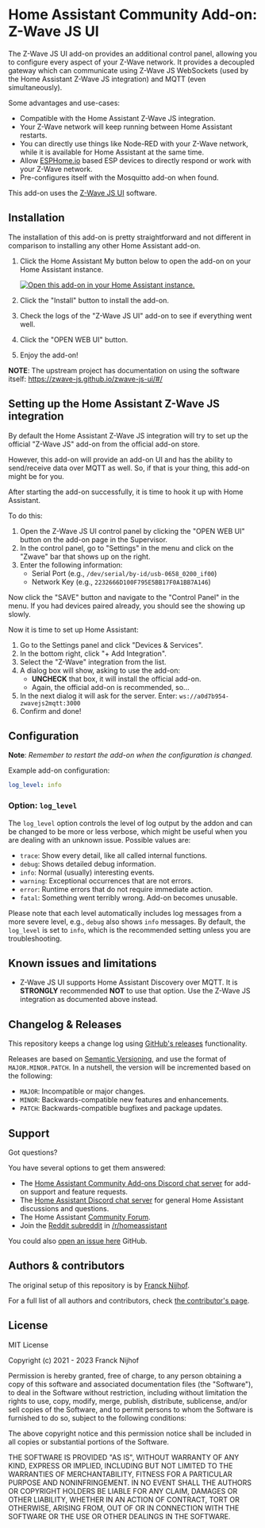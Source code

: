# Home Assistant Community Add-on: Z-Wave JS UI

The Z-Wave JS UI add-on provides an additional control panel, allowing you
to configure every aspect of your Z-Wave network. It provides a decoupled
gateway which can communicate using Z-Wave JS WebSockets (used by the
Home Assistant Z-Wave JS integration) and MQTT (even simultaneously).

Some advantages and use-cases:

- Compatible with the Home Assistant Z-Wave JS integration.
- Your Z-Wave network will keep running between Home Assistant restarts.
- You can directly use things like Node-RED with your Z-Wave network, while
  it is available for Home Assistant at the same time.
- Allow [ESPHome.io][esphome] based ESP devices to directly respond or work
  with your Z-Wave network.
- Pre-configures itself with the Mosquitto add-on when found.

This add-on uses the [Z-Wave JS UI][zwave-js-ui] software.

## Installation

The installation of this add-on is pretty straightforward and not different in
comparison to installing any other Home Assistant add-on.

1. Click the Home Assistant My button below to open the add-on on your Home
   Assistant instance.

   [![Open this add-on in your Home Assistant instance.][addon-badge]][addon]

1. Click the "Install" button to install the add-on.
1. Check the logs of the "Z-Wave JS UI" add-on to see if everything went
   well.
1. Click the "OPEN WEB UI" button.
1. Enjoy the add-on!

**NOTE**: The upstream project has documentation on using the software itself:
<https://zwave-js.github.io/zwave-js-ui/#/>

## Setting up the Home Assistant Z-Wave JS integration

By default the Home Assistant Z-Wave JS integration will try to set up the
official "Z-Wave JS" add-on from the official add-on store.

However, this add-on will provide an add-on UI and has the ability to
send/receive data over MQTT as well. So, if that is your thing, this
add-on might be for you.

After starting the add-on successfully, it is time to hook it up with
Home Assistant.

To do this:

1. Open the Z-Wave JS UI control panel by clicking the "OPEN WEB UI"
   button on the add-on page in the Supervisor.
1. In the control panel, go to "Settings" in the menu and click on the "Zwave"
   bar that shows up on the right.
1. Enter the following information:
   - Serial Port (e.g., `/dev/serial/by-id/usb-0658_0200_if00`)
   - Network Key (e.g., `2232666D100F795E5BB17F0A1BB7A146`)

Now click the "SAVE" button and navigate to the "Control Panel" in the menu.
If you had devices paired already, you should see the showing up slowly.

Now it is time to set up Home Assistant:

1. Go to the Settings panel and click "Devices & Services".
1. In the bottom right, click "+ Add Integration".
1. Select the "Z-Wave" integration from the list.
1. A dialog box will show, asking to use the add-on:
   - **UNCHECK** that box, it will install the official add-on.
   - Again, the official add-on is recommended, so...
1. In the next dialog it will ask for the server. Enter:
   `ws://a0d7b954-zwavejs2mqtt:3000`
1. Confirm and done!

## Configuration

**Note**: _Remember to restart the add-on when the configuration is changed._

Example add-on configuration:

```yaml
log_level: info
```

### Option: `log_level`

The `log_level` option controls the level of log output by the addon and can
be changed to be more or less verbose, which might be useful when you are
dealing with an unknown issue. Possible values are:

- `trace`: Show every detail, like all called internal functions.
- `debug`: Shows detailed debug information.
- `info`: Normal (usually) interesting events.
- `warning`: Exceptional occurrences that are not errors.
- `error`: Runtime errors that do not require immediate action.
- `fatal`: Something went terribly wrong. Add-on becomes unusable.

Please note that each level automatically includes log messages from a
more severe level, e.g., `debug` also shows `info` messages. By default,
the `log_level` is set to `info`, which is the recommended setting unless
you are troubleshooting.

## Known issues and limitations

- Z-Wave JS UI supports Home Assistant Discovery over MQTT. It is
  **STRONGLY** recommended **NOT** to use that option. Use the Z-Wave JS
  integration as documented above instead.

## Changelog & Releases

This repository keeps a change log using [GitHub's releases][releases]
functionality.

Releases are based on [Semantic Versioning][semver], and use the format
of `MAJOR.MINOR.PATCH`. In a nutshell, the version will be incremented
based on the following:

- `MAJOR`: Incompatible or major changes.
- `MINOR`: Backwards-compatible new features and enhancements.
- `PATCH`: Backwards-compatible bugfixes and package updates.

## Support

Got questions?

You have several options to get them answered:

- The [Home Assistant Community Add-ons Discord chat server][discord] for add-on
  support and feature requests.
- The [Home Assistant Discord chat server][discord-ha] for general Home
  Assistant discussions and questions.
- The Home Assistant [Community Forum][forum].
- Join the [Reddit subreddit][reddit] in [/r/homeassistant][reddit]

You could also [open an issue here][issue] GitHub.

## Authors & contributors

The original setup of this repository is by [Franck Nijhof][frenck].

For a full list of all authors and contributors,
check [the contributor's page][contributors].

## License

MIT License

Copyright (c) 2021 - 2023 Franck Nijhof

Permission is hereby granted, free of charge, to any person obtaining a copy
of this software and associated documentation files (the "Software"), to deal
in the Software without restriction, including without limitation the rights
to use, copy, modify, merge, publish, distribute, sublicense, and/or sell
copies of the Software, and to permit persons to whom the Software is
furnished to do so, subject to the following conditions:

The above copyright notice and this permission notice shall be included in all
copies or substantial portions of the Software.

THE SOFTWARE IS PROVIDED "AS IS", WITHOUT WARRANTY OF ANY KIND, EXPRESS OR
IMPLIED, INCLUDING BUT NOT LIMITED TO THE WARRANTIES OF MERCHANTABILITY,
FITNESS FOR A PARTICULAR PURPOSE AND NONINFRINGEMENT. IN NO EVENT SHALL THE
AUTHORS OR COPYRIGHT HOLDERS BE LIABLE FOR ANY CLAIM, DAMAGES OR OTHER
LIABILITY, WHETHER IN AN ACTION OF CONTRACT, TORT OR OTHERWISE, ARISING FROM,
OUT OF OR IN CONNECTION WITH THE SOFTWARE OR THE USE OR OTHER DEALINGS IN THE
SOFTWARE.

[addon-badge]: https://my.home-assistant.io/badges/supervisor_addon.svg
[addon]: https://my.home-assistant.io/redirect/supervisor_addon/?addon=a0d7b954_zwavejs2mqtt&repository_url=https%3A%2F%2Fgithub.com%2Fhassio-addons%2Frepository
[contributors]: https://github.com/hassio-addons/addon-zwave-js-ui/graphs/contributors
[discord-ha]: https://discord.gg/c5DvZ4e
[discord]: https://discord.me/hassioaddons
[esphome]: https://esphome.io/components/mqtt.html#on-message-trigger
[forum-shield]: https://img.shields.io/badge/community-forum-brightgreen.svg
[forum]: https://community.home-assistant.io/?u=frenck
[frenck]: https://github.com/frenck
[issue]: https://github.com/hassio-addons/addon-zwave-js-ui/issues
[reddit]: https://reddit.com/r/homeassistant
[releases]: https://github.com/hassio-addons/addon-zwave-js-ui/releases
[semver]: http://semver.org/spec/v2.0.0.htm
[zwave-js-ui]: https://github.com/zwave-js/zwave-js-ui
